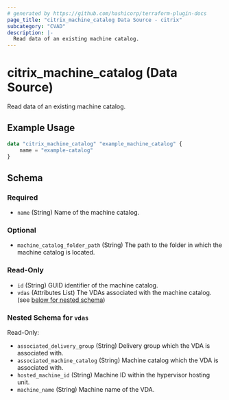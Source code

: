 ```yaml
---
# generated by https://github.com/hashicorp/terraform-plugin-docs
page_title: "citrix_machine_catalog Data Source - citrix"
subcategory: "CVAD"
description: |-
  Read data of an existing machine catalog.
---
```


# citrix_machine_catalog (Data Source)

Read data of an existing machine catalog.

## Example Usage

```terraform
data "citrix_machine_catalog" "example_machine_catalog" {
    name = "example-catalog"
}
```

<!-- schema generated by tfplugindocs -->
## Schema

### Required

- `name` (String) Name of the machine catalog.

### Optional

- `machine_catalog_folder_path` (String) The path to the folder in which the machine catalog is located.

### Read-Only

- `id` (String) GUID identifier of the machine catalog.
- `vdas` (Attributes List) The VDAs associated with the machine catalog. (see [below for nested schema](#nestedatt--vdas))

<a id="nestedatt--vdas"></a>
### Nested Schema for `vdas`

Read-Only:

- `associated_delivery_group` (String) Delivery group which the VDA is associated with.
- `associated_machine_catalog` (String) Machine catalog which the VDA is associated with.
- `hosted_machine_id` (String) Machine ID within the hypervisor hosting unit.
- `machine_name` (String) Machine name of the VDA.